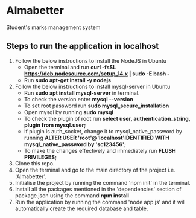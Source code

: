# Almabetter
Student's marks management system

## Steps to run the application in localhost
1. Follow the below instructions to install the NodeJS in Ubuntu
   - Open the terminal and run **curl -fsSL https://deb.nodesource.com/setup_14.x | sudo -E bash -**
   - Run **sudo apt-get install -y nodejs**
2. Follow the below instructions to install mysql-server in Ubuntu
   - Run **sudo apt install mysql-server** in terminal.
   - To check the version enter **mysql --version**
   - To set root password run **sudo mysql_secure_installation**
   - Open mysql by running **sudo mysql**
   - To check the plugin of root run **select user, authentication_string, plugin from mysql.user;**
   - If plugin is auth_socket, change it to mysql_native_password by running **ALTER USER 'root'@'localhost'IDENTIFIED WITH mysql_native_password by 'sc123456';**
   - To make the changes effectively and immediately run **FLUSH PRIVILEGES;**
3. Clone this repo.<br>
4. Open the terminal and go to the main directory of the project i.e. 'Almabetter'.<br>
5. Initialise the project by running the command 'npm init' in the terminal.<br>
6. Install all the packages mentioned in the 'dependencies' section of package.json using the command **npm install** <br>
7. Run the application by running the command 'node app.js' and it will automatically create the required database and table.<br>
